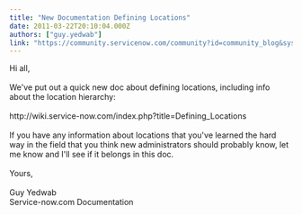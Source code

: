 ```yaml
---
title: "New Documentation Defining Locations"
date: 2011-03-22T20:10:04.000Z
authors: ["guy.yedwab"]
link: "https://community.servicenow.com/community?id=community_blog&sys_id=838c6ae1dbd0dbc01dcaf3231f961901"
---
```

<p>Hi all,<br /><br />We've put out a quick new doc about defining locations, including info about the location hierarchy:<br /><br />http://wiki.service-now.com/index.php?title=Defining_Locations<br /><br />If you have any information about locations that you've learned the hard way in the field that you think new administrators should probably know, let me know and I'll see if it belongs in this doc.<br /><br />Yours,<br /><br />Guy Yedwab<br />Service-now.com Documentation</p>